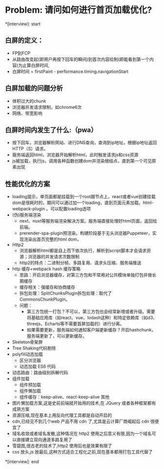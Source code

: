 # Problem: 请问如何进行首页加载优化?

*[interview]: start
## 白屏的定义：
  - FP到FCP
  - 从路由改变起(即用户再按下回车的瞬间)到首次内容绘制(即能看到第一个内容)为止算白屏时间,
  - 白屏时间 = firstPaint - performance.timing.navigationStart
## 白屏加载的问题分析
  - 体积过大的chunk
  - 浏览器并发请求限制，如chrome6次
  - 网络、带宽影响
## 白屏时间内发生了什么:（pwa）
- 按下回车，浏览器解析网站、进行DNS查询，查询到ip地址，根据ip地址返回HTTP（S）请求。
- 服务端返回html，浏览器开始解析html，此时触发请求js和css资源
- js被加载，执行js，调用各种函数创建dom并渲染根结点，直到第一个可见原素出现
## 性能优化的方案
- loading提示，单页面都是挂载到一个root跟节点上，react或者vue创建挂载dom是很耗时的，期间可以通过加一个loading，直到页面元素加载。html-webpack-plugin 。可以配置loading选项
-  (伪)服务端渲染
   -  next、nuxt等服务端渲染解决方案。服务端直接处理好html页面，返回给前端。
   -  prerender-spa-plugin预渲染。构建阶段基于无头浏览器Puppeteer，实现渲染出首页完整的html dom，
- Http2
  - 浏览器解析html都是自上而下依次执行，解析到script脚本才会请求资源；浏览器的并发请求次数限制
  - http2的特点：二进制分帧、多路复用、请求头压缩、服务端推送
- http 缓存+webpack hash 缓存策略
  - 思路：开启浏览器缓存，对第三方包和不常用对公共模块单独打包并做长期缓存
  - 缓存相关：强缓存和协商缓存
  - 拆包处理：SplitChunksPlugin拆包处理：取代了CommonsChunkPlugin。
  - 问题：
    - 第三方包统一打包？不可以，第三方包也会经常新增或者升级。需要将基础应用库（如react、vue、lodash这种）和特定依赖库（如d3、threejs、Echarts等不需要首屏加载的）进行分离。
    - 如果需要更新，服务端如何通知客户端更新缓存？开启hashchunk，服务端更新了，可以更新缓存。
- Skeleton骨架屏
- Tree Shaking代码剔除
- polyfill动态加载
  - 区分浏览器
  - 动态加载 ES6 代码
- 动态路由：路由级别拆解代码
- 组件加载
  - 组件预加载
  - 组件懒加载
  - 组件缓存：keep-alive、react-keep-alive 
其他
- 图片懒加载方案,这是史前前端就开始用的技术,在 JQuery 或者各种框架都有成熟方案
- 资源压缩,现在基本上用反向代理工具都是自动开启的
- cdn,已经见不到几个web 产品不用 cdn 了,尤其是云计算厂商崛起后 cdn 很便宜了
- 域名收敛或者域名发散,这种情况在 http2 使用之后意义有限,因为一个域名可以直接建立双向通道多路复用了
- 雪碧图,很古老的技术了,http2 使用后也是效果有限了
- css 放头,js 放最后,这种方式适合工程化之前,现在基本都用打包工具代替了

*[interview]: end
